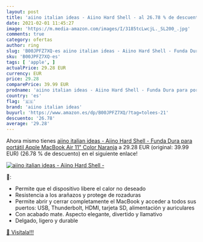 ```yaml
---
layout: post
title: 'aiino italian ideas - Aiino Hard Shell - al 26.78 % de descuento'
date: 2021-02-01 11:45:27
image: 'https://m.media-amazon.com/images/I/3185tcLwcjL._SL200_.jpg'
comments: true
category: ofertas
author: ring
slug: 'B00JPFZ7XQ-es aiino italian ideas - Aiino Hard Shell - Funda Dura para...'
sku: 'B00JPFZ7XQ-es'
tags: [ 'apple', ]
actualPrice: 29.28 EUR
currency: EUR
price: 29.28
comparePrice: 39.99 EUR
prodname: 'aiino italian ideas - Aiino Hard Shell - Funda Dura para portátil Apple MacBook Air 11"  Color Naranja'
country: 'es'
flag: '🇪🇸'
brand: 'aiino italian ideas'
buyurl: 'https://www.amazon.es/dp/B00JPFZ7XQ/?tag=tolees-21'
descuento: '26.78'
average: '29.28'
---
```


Ahora mismo tienes [aiino italian ideas - Aiino Hard Shell - Funda Dura para portátil Apple MacBook Air 11"  Color Naranja](https://www.amazon.es/dp/B00JPFZ7XQ/?tag=tolees-21) a 29.28 EUR (original: 39.99 EUR) (26.78 %  de descuento) en el siguiente enlace!

[![aiino italian ideas - Aiino Hard Shell -](https://m.media-amazon.com/images/I/3185tcLwcjL._SL200_.jpg)](https://www.amazon.es/dp/B00JPFZ7XQ/?tag=tolees-21)

🔎:

- Permite que el dispositivo libere el calor no deseado
- Resistencia a los arañazos y protege de rozaduras
- Permite abrir y cerrar completamente el MacBook y acceder a todos sus puertos: USB, Thunderbolt, HDMI, tarjeta SD, alimentación y auriculares
- Con acabado mate. Aspecto elegante, divertido y llamativo
- Delgado, ligero y durable

[🛒 Visítala!!!](https://www.amazon.es/dp/B00JPFZ7XQ/?tag=tolees-21)
